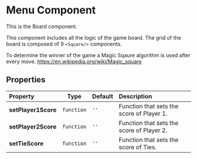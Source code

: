 # Menu Component

This is the Board component. 

This component includes all the logic of the game board. The grid of the board is composed of 9 `<Square/>` components.

To determine the winner of the game a Magic Sqaure algorithm is used after every move.
https://en.wikipedia.org/wiki/Magic_square

## Properties

| Property       | Type                            | Default | Description            |
| :------------- | ------------------------------- | :------ | :--------------------- |
| **setPlayer1Score** | `function` | `''`    | Function that sets the score of Player 1. |
| **setPlayer2Score** | `function` | `''`    | Function that sets the score of Player 2. |
| **setTieScore** | `function` | `''`    | Function that sets the score of Ties. |
